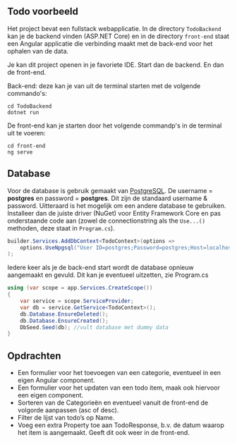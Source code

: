 ## Todo voorbeeld

Het project bevat een fullstack webapplicatie.
In de directory ``TodoBackend`` kan je de backend vinden (ASP.NET Core) en in de directory ``front-end`` staat een Angular applicatie die verbinding maakt met de back-end voor het ophalen van de data. 

Je kan dit project openen in je favoriete IDE. Start dan de backend. En dan de front-end.

Back-end: deze kan je van uit de terminal starten met de volgende commando's:
```shell
cd TodoBackend
dotnet run
```
De front-end kan je starten door het volgende commandp's in de terminal uit te voeren:
```shell
cd front-end
ng serve
```



## Database

Voor de database is gebruik gemaakt van [PostgreSQL](http://www.postgresql.org).
De username = **postgres** en password = **postgres**. Dit zijn de standaard username & password. 
Uitteraard is het mogelijk om een andere database te gebruiken. Installeer dan de juiste driver (NuGet) voor Entity Framework Core en pas onderstaande 
code aan (zowel de connectionstring als the ``Use...()`` methoden, deze staat in ``Program.cs``).
```csharp
builder.Services.AddDbContext<TodoContext>(options =>
    options.UseNpgsql("User ID=postgres;Password=postgres;Host=localhost;Port=5432;Database=TodoLesDemo;")
);
```

Iedere keer als je de back-end start wordt de database opnieuw aangemaakt en gevuld.
Dit kan je eventueel uitzetten, zie Program.cs 
```csharp
using (var scope = app.Services.CreateScope())
{
    var service = scope.ServiceProvider;
    var db = service.GetService<TodoContext>();
    db.Database.EnsureDeleted();
    db.Database.EnsureCreated();
    DbSeed.Seed(db); //vult database met dummy data
}
```

## Opdrachten

- Een formulier voor het toevoegen van een categorie, eventueel in een eigen Angular component.
- Een formulier voor het updaten van een todo item, maak ook hiervoor een eigen component.
- Sorteren van de Categorieën en eventueel vanuit de front-end de volgorde aanpassen (asc of desc).
- Filter de lijst van todo’s op Name.
- Voeg een extra Property toe aan TodoResponse, b.v. de datum waarop het item is aangemaakt. Geeft dit ook weer in de front-end.